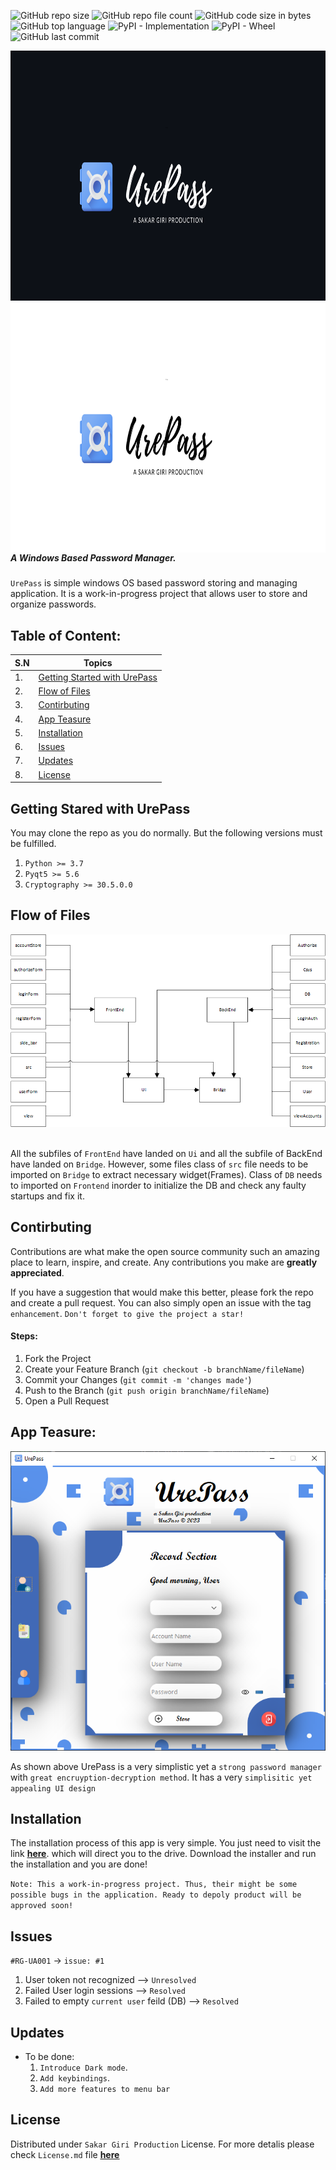 
![GitHub repo size](https://img.shields.io/github/repo-size/girisakar365/UrePass?color=gren&style=flat-square)
![GitHub repo file count](https://img.shields.io/github/directory-file-count/girisakar365/UrePass?style=flat-square)
![GitHub code size in bytes](https://img.shields.io/github/languages/code-size/girisakar365/UrePass?style=flat-square)
![GitHub top language](https://img.shields.io/github/languages/top/girisakar365/UrePass?style=flat-square)
![PyPI - Implementation](https://img.shields.io/pypi/implementation/pyqt5?style=flat-square)
![PyPI - Wheel](https://img.shields.io/pypi/wheel/pyqt5?style=flat-square)
![GitHub last commit](https://img.shields.io/github/last-commit/girisakar365/UrePass?color=%234285F4&style=flat-square)

<img src="https://github.com/girisakar365/UrePass/blob/master/Screenshort/2.png?raw=true#gh-dark-mode-only" width=2055 height=400 align=left/> 

<img src="https://github.com/girisakar365/UrePass/blob/master/Screenshort/1.png?raw=true#gh-light-mode-only" width=2055 height=400 align=left> 

##### A Windows Based Password Manager.

`UrePass` is simple windows OS based password storing and managing application. It is a work-in-progress project that allows user to store and organize passwords.
<br>

## Table of Content:
|S.N | Topics|  
|----| ---- | 
| 1. |[Getting Started with UrePass](https://github.com/girisakar365/UrePass/blob/master/README.md#getting-stared-with-urepass)|
| 2. |[Flow of Files](https://github.com/girisakar365/UrePass/blob/master/README.md#flow-of-files)|
| 3. |[Contirbuting](https://github.com/girisakar365/UrePass/blob/master/README.md#contributing)|
| 4. |[App Teasure](https://github.com/girisakar365/UrePass/blob/master/README.md#app-teasure)|
| 5. |[Installation](https://github.com/girisakar365/UrePass/blob/master/README.md#installation)|
| 6. |[Issues](https://github.com/girisakar365/UrePass/blob/master/README.md#issues)|
| 7. |[Updates](https://github.com/girisakar365/UrePass/blob/master/README.md#updates)|
| 8. |[License](https://github.com/girisakar365/UrePass/blob/master/README.md#license)|

## Getting Stared with UrePass

You may clone the repo as you do normally. But the following versions must be fulfilled.

1. `Python >= 3.7`
2. `Pyqt5 >= 5.6`
3. `Cryptography >= 30.5.0.0`

## Flow of Files

<img src="https://github.com/girisakar365/UrePass/blob/master/Screenshort/Code%20base.png?raw=true" align=left\>
<br><br>

All the subfiles of `FrontEnd` have landed on `Ui` and all the subfile of BackEnd have landed on `Bridge`. However, some files class of `src` file needs to be imported on `Bridge` to extract necessary widget(Frames). Class of `DB` needs to imported on `Frontend` inorder to initialize the DB and check any faulty startups and fix it.

## Contirbuting

Contributions are what make the open source community such an amazing place to learn, inspire, and create. Any contributions you make are <b>greatly appreciated</b>.

If you have a suggestion that would make this better, please fork the repo and create a pull request. You can also simply open an issue with the tag `enhancement`. `Don't forget to give the project a star!`

#### Steps:
1. Fork the Project
2. Create your Feature Branch (`git checkout -b branchName/fileName`)
3. Commit your Changes (`git commit -m 'changes made'`)
4. Push to the Branch (`git push origin branchName/fileName`)
5. Open a Pull Request

## App Teasure:
![image](https://github.com/girisakar365/UrePass/blob/master/Screenshort/Screenshot%202023-05-07%20004002.png?raw=true)

As shown above UrePass is a very simplistic yet a `strong password manager` with `great encruyption-decryption method`. It has a very `simplisitic yet appealing UI design`


## Installation
The installation process of this app is very simple. You just need to visit the link <b><u>[here](https://github.com/girisakar365/UrePass/blob/master/Installation.md)</b></u>. which will direct you to the drive. Download the installer and run the installation and you are done!

`Note: This a work-in-progress project. Thus, their might be some possible bugs in the application. Ready to depoly product will be approved soon!`

## Issues

`#RG-UA001` -> `issue: #1`
1. User token not recognized --> `Unresolved`
2. Failed User login sessions --> `Resolved`
3. Failed to empty `current user` feild (DB) --> `Resolved`

## Updates

- To be done:
    1. `Introduce Dark mode`.
    2. `Add keybindings`.
    3. `Add more features to menu bar`

## License

Distributed under `Sakar Giri Production` License.
For more detalis please check `License.md` file <b><u>[here](https://github.com/girisakar365/UrePass/blob/master/LICENSE.md) </b></u>
